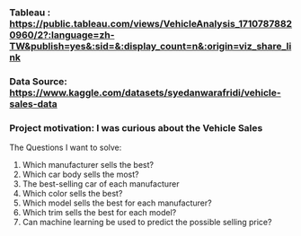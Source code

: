 ### Tableau : https://public.tableau.com/views/VehicleAnalysis_17107878820960/2?:language=zh-TW&publish=yes&:sid=&:display_count=n&:origin=viz_share_link

### Data Source: https://www.kaggle.com/datasets/syedanwarafridi/vehicle-sales-data

### Project motivation: I was curious about the Vehicle Sales

The Questions I want to solve:

1. Which manufacturer sells the best?
2. Which car body sells the most?
3. The best-selling car of each manufacturer
4. Which color sells the best?
5. Which model sells the best for each manufacturer?
6. Which trim sells the best for each model?
7. Can machine learning be used to predict the possible selling price?


